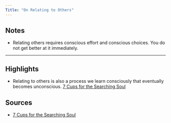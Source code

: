 ```yaml
---
Title: "On Relating to Others"
---
```


## Notes
- Relating others requires conscious effort and conscious choices. You do not get better at it immediately.

---

## Highlights
- Relating to others is also a process we learn consciously that eventually becomes unconscious. [7 Cups for the Searching Soul](notes/sources/books.md)

## Sources
- [7 Cups for the Searching Soul](notes/sources/books.md)